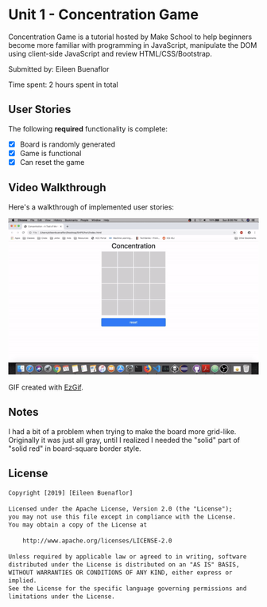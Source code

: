 # Unit 1 - Concentration Game

Concentration Game is a tutorial hosted by Make School to help beginners become more familiar with programming in JavaScript, manipulate the DOM using client-side JavaScript
and review HTML/CSS/Bootstrap.

Submitted by: Eileen Buenaflor

Time spent: 2 hours spent in total

## User Stories

The following **required** functionality is complete:

* [X] Board is randomly generated
* [X] Game is functional
* [X] Can reset the game

<!-- The following **optional** features are implemented:
* [ ] Added 
* [ ] UI animations
* [ ] Remembering the bill amount across app restarts (if <10mins)
* [ ] Using locale-specific currency and currency thousands separators.
* [ ] Making sure the keyboard is always visible and the bill amount is always the first responder. This way the user doesn't have to tap anywhere to use this app. Just launch the app and start typing. -->


## Video Walkthrough 

Here's a walkthrough of implemented user stories:

<img src='ezgif.com-video-to-gif.gif' title='Video Walkthrough' width='' alt='Video Walkthrough' />

GIF created with [EzGif](https://ezgif.com/video-to-gif).

## Notes

I had a bit of a problem when trying to make the board more grid-like.
Originally it was just all gray, until I realized I needed the "solid" part of "solid red" in board-square border style.

## License

    Copyright [2019] [Eileen Buenaflor]

    Licensed under the Apache License, Version 2.0 (the "License");
    you may not use this file except in compliance with the License.
    You may obtain a copy of the License at

        http://www.apache.org/licenses/LICENSE-2.0

    Unless required by applicable law or agreed to in writing, software
    distributed under the License is distributed on an "AS IS" BASIS,
    WITHOUT WARRANTIES OR CONDITIONS OF ANY KIND, either express or implied.
    See the License for the specific language governing permissions and
    limitations under the License.